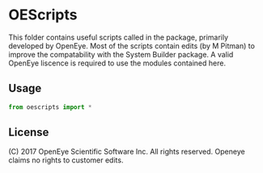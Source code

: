# OEScripts

This folder contains useful scripts called in the package,
primarily developed by OpenEye. Most of the scripts contain
edits (by M Pitman) to improve the compatability with the
System Builder package. A valid OpenEye liscence is required 
to use the modules contained here.  

## Usage

```python
from oescripts import *
```
## License
(C) 2017 OpenEye Scientific Software Inc. All rights reserved.
Openeye claims no rights to customer edits. 
